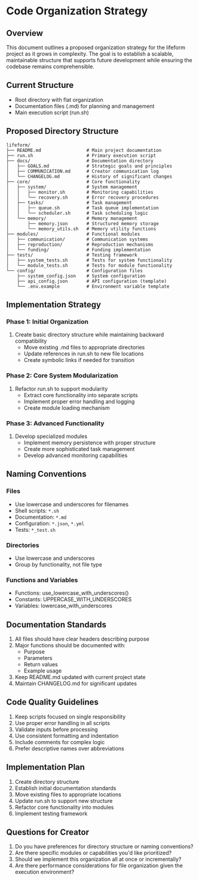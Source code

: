 # Code Organization Strategy

## Overview
This document outlines a proposed organization strategy for the lifeform project as it grows in complexity. The goal is to establish a scalable, maintainable structure that supports future development while ensuring the codebase remains comprehensible.

## Current Structure
- Root directory with flat organization
- Documentation files (.md) for planning and management
- Main execution script (run.sh)

## Proposed Directory Structure

```
lifeform/
├── README.md                 # Main project documentation
├── run.sh                    # Primary execution script
├── docs/                     # Documentation directory
│   ├── GOALS.md              # Strategic goals and principles
│   ├── COMMUNICATION.md      # Creator communication log
│   └── CHANGELOG.md          # History of significant changes
├── core/                     # Core functionality
│   ├── system/               # System management
│   │   ├── monitor.sh        # Monitoring capabilities
│   │   └── recovery.sh       # Error recovery procedures
│   ├── tasks/                # Task management
│   │   ├── queue.sh          # Task queue implementation
│   │   └── scheduler.sh      # Task scheduling logic
│   └── memory/               # Memory management
│       ├── memory.json       # Structured memory storage
│       └── memory_utils.sh   # Memory utility functions
├── modules/                  # Functional modules
│   ├── communication/        # Communication systems
│   ├── reproduction/         # Reproduction mechanisms
│   └── funding/              # Funding implementation
├── tests/                    # Testing framework
│   ├── system_tests.sh       # Tests for system functionality
│   └── module_tests.sh       # Tests for module functionality
└── config/                   # Configuration files
    ├── system_config.json    # System configuration
    ├── api_config.json       # API configuration (template)
    └── .env.example          # Environment variable template
```

## Implementation Strategy

### Phase 1: Initial Organization
1. Create basic directory structure while maintaining backward compatibility
   - Move existing .md files to appropriate directories
   - Update references in run.sh to new file locations
   - Create symbolic links if needed for transition

### Phase 2: Core System Modularization
1. Refactor run.sh to support modularity
   - Extract core functionality into separate scripts
   - Implement proper error handling and logging
   - Create module loading mechanism

### Phase 3: Advanced Functionality
1. Develop specialized modules
   - Implement memory persistence with proper structure
   - Create more sophisticated task management
   - Develop advanced monitoring capabilities

## Naming Conventions

### Files
- Use lowercase and underscores for filenames
- Shell scripts: `*.sh`
- Documentation: `*.md`
- Configuration: `*.json`, `*.yml`
- Tests: `*_test.sh`

### Directories
- Use lowercase and underscores
- Group by functionality, not file type

### Functions and Variables
- Functions: use_lowercase_with_underscores()
- Constants: UPPERCASE_WITH_UNDERSCORES
- Variables: lowercase_with_underscores

## Documentation Standards
1. All files should have clear headers describing purpose
2. Major functions should be documented with:
   - Purpose
   - Parameters
   - Return values
   - Example usage
3. Keep README.md updated with current project state
4. Maintain CHANGELOG.md for significant updates

## Code Quality Guidelines
1. Keep scripts focused on single responsibility
2. Use proper error handling in all scripts
3. Validate inputs before processing
4. Use consistent formatting and indentation
5. Include comments for complex logic
6. Prefer descriptive names over abbreviations

## Implementation Plan
1. Create directory structure
2. Establish initial documentation standards
3. Move existing files to appropriate locations
4. Update run.sh to support new structure
5. Refactor core functionality into modules
6. Implement testing framework

## Questions for Creator
1. Do you have preferences for directory structure or naming conventions?
2. Are there specific modules or capabilities you'd like prioritized?
3. Should we implement this organization all at once or incrementally?
4. Are there performance considerations for file organization given the execution environment?